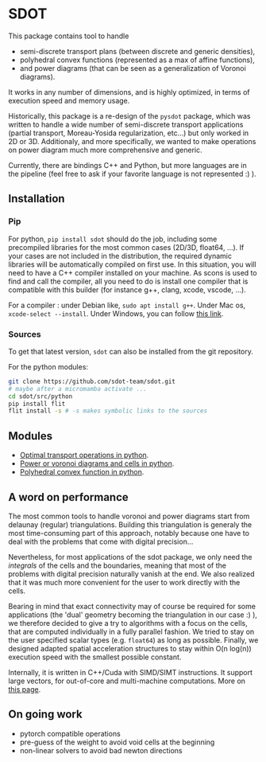 SDOT
====

This package contains tool to handle
* semi-discrete transport plans (between discrete and generic densities),
* polyhedral convex functions (represented as a max of affine functions),
* and power diagrams (that can be seen as a generalization of Voronoi diagrams).

It works in any number of dimensions, and is highly optimized, in terms of execution speed and memory usage.

Historically, this package is a re-design of the `pysdot` package, which was written to handle a wide number of semi-discrete transport applications (partial transport, Moreau-Yosida regularization, etc...) but only worked in 2D or 3D. Additionaly, and more specifically, we wanted to make operations on power diagram much more comprehensive and generic.

Currently, there are bindings C++ and Python, but more languages are in the pipeline (feel free to ask if your favorite language is not represented :) ).

Installation
------------

### Pip

For python, `pip install sdot` should do the job, including some precompiled libraries for the most common cases (2D/3D, float64, ...). If your cases are not included in the distribution, the required dynamic libraries will be automatically compiled on first use. In this situation, you will need to have a C++ compiler installed on your machine. As scons is used to find and call the compiler, all you need to do is install one compiler that is compatible with this builder (for instance g++, clang, xcode, vscode, ...). 

For a compiler : under Debian like, `sudo apt install g++`. Under Mac os, `xcode-select --install`. Under Windows, you can follow [this link](https://code.visualstudio.com/docs/cpp/config-mingw#_prerequisites).

### Sources

To get that latest version, `sdot` can also be installed from the git repository.

For the python modules:

```bash
git clone https://github.com/sdot-team/sdot.git
# maybe after a micromamba activate ...
cd sdot/src/python
pip install flit
flit install -s # -s makes symbolic links to the sources
```

Modules
-------

* [Optimal transport operations in python](doc/optimal_transport_py.md).
* [Power or voronoi diagrams and cells in python](doc/power_diagram_py.md).
* [Polyhedral convex function in python](doc/polyhedral_convex_py.md).

A word on performance
---------------------

The most common tools to handle voronoi and power diagrams start from delaunay (regular) triangulations. Building this triangulation is generaly the most time-consuming part of this approach, notably because one have to deal with the problems that come with digital precision...

Nevertheless, for most applications of the sdot package, we only need the *integrals* of the cells and the boundaries, meaning that most of the problems with digital precision naturally vanish at the end. We also realized that it was much more convenient for the user to work directly with the cells.

Bearing in mind that exact connectivity may of course be required for some applications (the 'dual' geometry becoming the triangulation in our case :) ), we therefore decided to give a try to algorithms with a focus on the cells, that are computed individually in a fully parallel fashion. We tried to stay on the user specified scalar types (e.g. `float64`) as long as possible. Finally, we designed adapted spatial acceleration structures to stay within O(n log(n)) execution speed with the smallest possible constant.

Internally, it is written in C++/Cuda with SIMD/SIMT instructions. It support large vectors, for out-of-core and multi-machine computations. More on [this page](doc/performance.md).

On going work
-------------

* pytorch compatible operations
* pre-guess of the weight to avoid void cells at the beginning
* non-linear solvers to avoid bad newton directions
